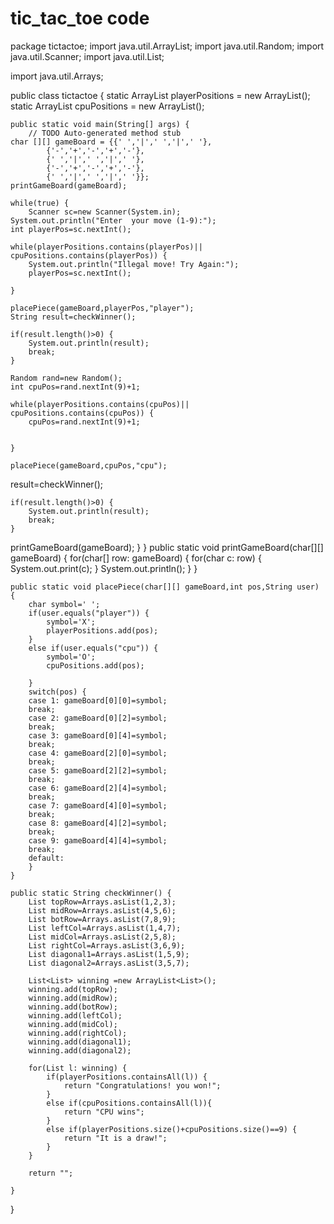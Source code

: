 # tic_tac_toe code
package tictactoe;
import java.util.ArrayList;
import java.util.Random;
import java.util.Scanner;
import java.util.List;

import java.util.Arrays;

public class tictactoe {
    static ArrayList<Integer> playerPositions = new ArrayList<Integer>();
    static ArrayList<Integer> cpuPositions = new ArrayList<Integer>();

    
	public static void main(String[] args) {
		// TODO Auto-generated method stub
    char [][] gameBoard = {{' ','|',' ','|',' '},
    		{'-','+','-','+','-'},
    		{' ','|',' ','|',' '},
    		{'-','+','-','+','-'},
    		{' ','|',' ','|',' '}};
    printGameBoard(gameBoard);
    
    while(true) {
    	Scanner sc=new Scanner(System.in);
    System.out.println("Enter  your move (1-9):");
    int playerPos=sc.nextInt();
    
    while(playerPositions.contains(playerPos)|| cpuPositions.contains(playerPos)) {
    	System.out.println("Illegal move! Try Again:");
    	playerPos=sc.nextInt();
    	
    }
    
    placePiece(gameBoard,playerPos,"player");
    String result=checkWinner();
    
    if(result.length()>0) {
    	System.out.println(result);
    	break;
    }
    
    Random rand=new Random();
    int cpuPos=rand.nextInt(9)+1;
    
    while(playerPositions.contains(cpuPos)|| cpuPositions.contains(cpuPos)) {
    	cpuPos=rand.nextInt(9)+1;

    	
    }
    
    placePiece(gameBoard,cpuPos,"cpu");
    
result=checkWinner();
    
    if(result.length()>0) {
    	System.out.println(result);
    	break;
    }
    
printGameBoard(gameBoard);
    }
	}
	public static void printGameBoard(char[][] gameBoard) {
		for(char[] row: gameBoard) {
			for(char c: row) {
				System.out.print(c);
			}
			System.out.println();
		}
	}
	
	public static void placePiece(char[][] gameBoard,int pos,String user) {
		char symbol=' ';
		if(user.equals("player")) {
			symbol='X';
			playerPositions.add(pos);
		}
		else if(user.equals("cpu")) {
			symbol='O';
			cpuPositions.add(pos);

		}
		switch(pos) {
		case 1: gameBoard[0][0]=symbol;
		break;
		case 2: gameBoard[0][2]=symbol;
		break;
		case 3: gameBoard[0][4]=symbol;
		break;
		case 4: gameBoard[2][0]=symbol;
		break;
		case 5: gameBoard[2][2]=symbol;
		break;
		case 6: gameBoard[2][4]=symbol;
		break;
		case 7: gameBoard[4][0]=symbol;
		break;
		case 8: gameBoard[4][2]=symbol;
		break;
		case 9: gameBoard[4][4]=symbol;
		break;
		default:
		}
	}

	public static String checkWinner() {
		List topRow=Arrays.asList(1,2,3);
		List midRow=Arrays.asList(4,5,6);
		List botRow=Arrays.asList(7,8,9);
		List leftCol=Arrays.asList(1,4,7);
		List midCol=Arrays.asList(2,5,8);
		List rightCol=Arrays.asList(3,6,9);
		List diagonal1=Arrays.asList(1,5,9);
		List diagonal2=Arrays.asList(3,5,7);
		
		List<List> winning =new ArrayList<List>();
		winning.add(topRow);
		winning.add(midRow);
		winning.add(botRow);
		winning.add(leftCol);
		winning.add(midCol);
		winning.add(rightCol);
		winning.add(diagonal1);
		winning.add(diagonal2);
		
		for(List l: winning) {
			if(playerPositions.containsAll(l)) {
				return "Congratulations! you won!";
			}
			else if(cpuPositions.containsAll(l)){
				return "CPU wins";
			}
			else if(playerPositions.size()+cpuPositions.size()==9) {
				return "It is a draw!";
			}
		}
		
		return "";
		
	}
}
